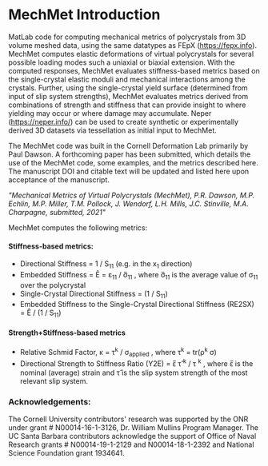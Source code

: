 # MechMet Introduction
MatLab code for computing mechanical metrics of polycrystals from 3D volume meshed data, using the same datatypes as FEpX (https://fepx.info). MechMet computes elastic deformations of virtual polycrystals for several possible loading modes such a uniaxial or biaxial extension.  With the computed responses, MechMet evaluates stiffness-based metrics based on the single-crystal elastic moduli and mechanical interactions among the crystals. Further, using the single-crystal yield surface (determined from input of slip system strengths), MechMet evaluates metrics derived from combinations of strength and stiffness that can provide insight to where yielding may occur or where damage may accumulate. Neper (https://neper.info/) can be used to create synthetic or experimentally derived 3D datasets via tessellation as initial input to MechMet.

The MechMet code was built in the Cornell Deformation Lab primarily by Paul Dawson. A forthcoming paper has been submitted, which details the use of the MechMet code, some examples, and the metrics described here. The manuscript DOI and citable text will be updated and listed here upon acceptance of the manuscript.

_"Mechanical Metrics of Virtual Polycrystals (MechMet), P.R. Dawson, M.P. Echlin, M.P. Miller, T.M. Pollock, J. Wendorf, L.H. Mills, J.C. Stinville, M.A. Charpagne, submitted, 2021"_

MechMet computes the following metrics:

#### Stiffness-based metrics:

* Directional Stiffness = 1 / S<sub>11</sub> (e.g. in the x<sub>1</sub> direction)  
* Embedded Stiffness = E&#770; = &epsilon;<sub>11</sub> / &sigma;&#773;<sub>11</sub> , where &sigma;&#773;<sub>11</sub> is the average value of &sigma;<sub>11</sub> over the polycrystal  
* Single-Crystal Directional Stiffness = (1 / S<sub>11</sub>)    
* Embedded Stiffness to the Single-Crystal Directional Stiffness (RE2SX) = E&#770; / (1 / S<sub>11</sub>)

#### Strength+Stiffness-based metrics
* Relative Schmid Factor, &kappa; = &tau;<sup>k</sup> / &sigma;<sub>applied</sub> , where &tau;<sup>k</sup> = tr(&rho;<sup>k</sup> &sigma;)
* Directional Strength to Stiffness Ratio (Y2E) = &epsilon;&#773; &tau;&#770; <sup>k</sup> / &tau; <sup>k</sup> , where &epsilon;&#773; is the nominal (average) strain and &tau;&#770; is the slip system strength of the most relevant slip system.



### Acknowledgements:

The Cornell University contributors' research was supported by the ONR under grant # N00014-16-1-3126, Dr. William Mullins Program Manager. The UC Santa Barbara contributors acknowledge the support of Office of Naval Research grants # N00014-19-1-2129 and N00014-18-1-2392 and National Science Foundation grant 1934641.
